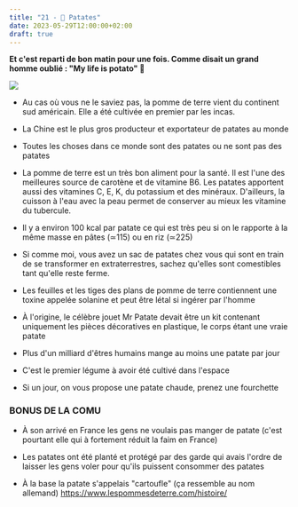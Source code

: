 ```yaml
---
title: "21 - 🥔 Patates"
date: 2023-05-29T12:00:00+02:00
draft: true
---
```


**Et c'est reparti de bon matin pour une fois.
Comme disait un grand homme oublié : "My life is potato" 🥔**

![](http://static.tumblr.com/c06d8e0928395746a63b9c5d3cb1ce66/sl9iajp/gxFmqk38z/tumblr_static_potato-equality.jpg)

- Au cas où vous ne le saviez pas, la pomme de terre vient du continent sud américain. Elle a été cultivée en premier par les incas.

- La Chine est le plus gros producteur et exportateur de patates au monde  

- Toutes les choses dans ce monde sont des patates ou ne sont pas des patates  

- La pomme de terre est un très bon aliment pour la santé. Il est l'une des meilleures source de carotène et de vitamine B6. Les patates apportent aussi des vitamines C, E, K, du potassium et des minéraux. D'ailleurs, la cuisson à l'eau avec la peau permet de conserver au mieux les vitamine du tubercule.

- Il y a environ 100 kcal par patate ce qui est très peu si on le rapporte à la même masse en pâtes (≃115) ou en riz (≃225)  

- Si comme moi, vous avez un sac de patates chez vous qui sont en train de se transformer en extraterrestres, sachez qu'elles sont comestibles tant qu'elle reste ferme.

- Les feuilles et les tiges des plans de pomme de terre contiennent une toxine appelée solanine et peut être létal si ingérer par l'homme

- À l'origine, le célèbre jouet Mr Patate devait être un kit contenant uniquement les pièces décoratives en plastique, le corps étant une vraie patate

- Plus d'un milliard d'êtres humains mange au moins une patate par jour

- C'est le premier légume à avoir été cultivé dans l'espace

- Si un jour, on vous propose une patate chaude, prenez une fourchette

### BONUS DE LA COMU

- À son arrivé en France les gens ne voulais pas manger de patate (c'est pourtant elle qui à fortement réduit la faim en France)

- Les patates ont été planté et protégé par des garde qui avais l'ordre de laisser les gens voler pour qu'ils puissent consommer des patates

- À la base la patate s'appelais "cartoufle" (ça ressemble au nom allemand) https://www.lespommesdeterre.com/histoire/
